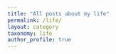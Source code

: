 ```yaml
---
title: "All posts about my life"
permalink: /life/
layout: category
taxonomy: life
author_profile: true
---
```

